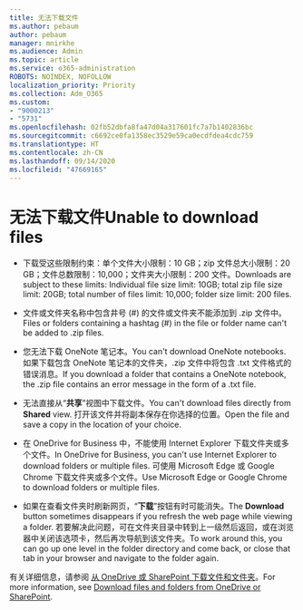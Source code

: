 ```yaml
---
title: 无法下载文件
ms.author: pebaum
author: pebaum
manager: mnirkhe
ms.audience: Admin
ms.topic: article
ms.service: o365-administration
ROBOTS: NOINDEX, NOFOLLOW
localization_priority: Priority
ms.collection: Adm_O365
ms.custom:
- "9000213"
- "5731"
ms.openlocfilehash: 02fb52dbfa8fa47d04a317601fc7a7b1402836bc
ms.sourcegitcommit: c6692ce0fa1358ec3529e59ca0ecdfdea4cdc759
ms.translationtype: HT
ms.contentlocale: zh-CN
ms.lasthandoff: 09/14/2020
ms.locfileid: "47669165"
---
```

# <a name="unable-to-download-files"></a><span data-ttu-id="b6ca1-102">无法下载文件</span><span class="sxs-lookup"><span data-stu-id="b6ca1-102">Unable to download files</span></span>

- <span data-ttu-id="b6ca1-103">下载受这些限制约束：单个文件大小限制：10 GB；zip 文件总大小限制：20 GB；文件总数限制：10,000；文件夹大小限制：200 文件。</span><span class="sxs-lookup"><span data-stu-id="b6ca1-103">Downloads are subject to these limits: Individual file size limit: 10GB; total zip file size limit: 20GB; total number of files limit: 10,000; folder size limit: 200 files.</span></span>
- <span data-ttu-id="b6ca1-104">文件或文件夹名称中包含井号 (#) 的文件或文件夹不能添加到 .zip 文件中。</span><span class="sxs-lookup"><span data-stu-id="b6ca1-104">Files or folders containing a hashtag (#) in the file or folder name can't be added to .zip files.</span></span>  
    
- <span data-ttu-id="b6ca1-105">您无法下载 OneNote 笔记本。</span><span class="sxs-lookup"><span data-stu-id="b6ca1-105">You can't download OneNote notebooks.</span></span> <span data-ttu-id="b6ca1-106">如果下载包含 OneNote 笔记本的文件夹，.zip 文件中将包含 .txt 文件格式的错误消息。</span><span class="sxs-lookup"><span data-stu-id="b6ca1-106">If you download a folder that contains a OneNote notebook, the .zip file contains an error message in the form of a .txt file.</span></span>  
    
- <span data-ttu-id="b6ca1-107">无法直接从“**共享**”视图中下载文件。</span><span class="sxs-lookup"><span data-stu-id="b6ca1-107">You can't download files directly from **Shared**  view.</span></span> <span data-ttu-id="b6ca1-108">打开该文件并将副本保存在你选择的位置。</span><span class="sxs-lookup"><span data-stu-id="b6ca1-108">Open the file and save a copy in the location of your choice.</span></span>  
    
- <span data-ttu-id="b6ca1-109">在 OneDrive for Business 中，不能使用 Internet Explorer 下载文件夹或多个文件。</span><span class="sxs-lookup"><span data-stu-id="b6ca1-109">In OneDrive for Business, you can't use Internet Explorer to download folders or multiple files.</span></span> <span data-ttu-id="b6ca1-110">可使用 Microsoft Edge 或 Google Chrome 下载文件夹或多个文件。</span><span class="sxs-lookup"><span data-stu-id="b6ca1-110">Use Microsoft Edge or Google Chrome to download folders or multiple files.</span></span>  
    
- <span data-ttu-id="b6ca1-111">如果在查看文件夹时刷新网页，“**下载**”按钮有时可能消失。</span><span class="sxs-lookup"><span data-stu-id="b6ca1-111">The **Download** button sometimes disappears if you refresh the web page while viewing a folder.</span></span> <span data-ttu-id="b6ca1-112">若要解决此问题，可在文件夹目录中转到上一级然后返回，或在浏览器中关闭该选项卡，然后再次导航到该文件夹。</span><span class="sxs-lookup"><span data-stu-id="b6ca1-112">To work around this, you can go up one level in the folder directory and come back, or close that tab in your browser and navigate to the folder again.</span></span>  
    
<span data-ttu-id="b6ca1-113">有关详细信息，请参阅 [从 OneDrive 或 SharePoint 下载文件和文件夹](https://support.office.com/article/download-files-and-folders-from-onedrive-or-sharepoint-5c7397b7-19c7-4893-84fe-d02e8fa5df05)。</span><span class="sxs-lookup"><span data-stu-id="b6ca1-113">For more information, see [Download files and folders from OneDrive or SharePoint](https://support.office.com/article/download-files-and-folders-from-onedrive-or-sharepoint-5c7397b7-19c7-4893-84fe-d02e8fa5df05).</span></span>